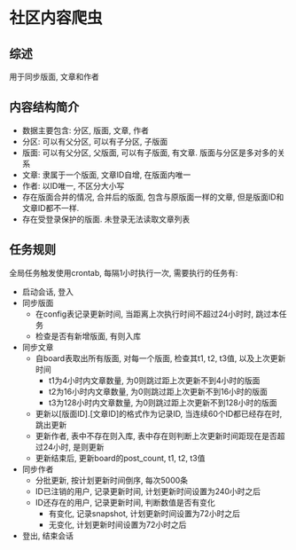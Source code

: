 # 社区内容爬虫

## 综述
用于同步版面, 文章和作者

## 内容结构简介
* 数据主要包含: 分区, 版面, 文章, 作者
* 分区: 可以有父分区, 可以有子分区, 子版面
* 版面: 可以有父分区, 父版面, 可以有子版面, 有文章. 版面与分区是多对多的关系
* 文章: 隶属于一个版面, 文章ID自增, 在版面内唯一
* 作者: 以ID唯一, 不区分大小写
* 存在版面合并的情况, 合并后的版面, 包含与原版面一样的文章, 但是版面ID和文章ID都不一样.
* 存在受登录保护的版面. 未登录无法读取文章列表

## 任务规则
全局任务触发使用crontab, 每隔1小时执行一次, 需要执行的任务有:
* 启动会话, 登入
* 同步版面
  * 在config表记录更新时间, 当距离上次执行时间不超过24小时时, 跳过本任务
  * 检查是否有新增版面, 有则入库
* 同步文章
  * 自board表取出所有版面, 对每一个版面, 检查其t1, t2, t3值, 以及上次更新时间
    * t1为4小时内文章数量, 为0则跳过距上次更新不到4小时的版面
    * t2为16小时内文章数量, 为0则跳过距上次更新不到16小时的版面
    * t3为128小时内文章数量, 为0则跳过距上次更新不到128小时的版面
  * 更新以[版面ID].[文章ID]的格式作为记录ID, 当连续60个ID都已经存在时, 跳出更新
  * 更新作者, 表中不存在则入库, 表中存在则判断上次更新时间距现在是否超过24小时, 是则更新
  * 更新结束后, 更新board的post_count, t1, t2, t3值
* 同步作者
  * 分批更新, 按计划更新时间倒序, 每次5000条
  * ID已注销的用户, 记录更新时间, 计划更新时间设置为240小时之后
  * ID还存在的用户, 记录更新时间, 判断数值是否有变化
    * 有变化, 记录snapshot, 计划更新时间设置为72小时之后
    * 无变化, 计划更新时间设置为72小时之后
* 登出, 结束会话